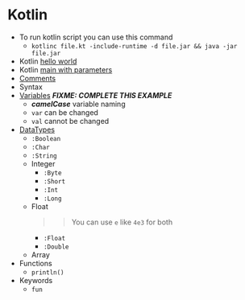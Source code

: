 # Kotlin
- To run kotlin script you can use this command
    - `kotlinc file.kt -include-runtime -d file.jar && java -jar file.jar`
- Kotlin [hello world](example/1_hello_world.kt)
- Kotlin [main with parameters](example/2_main_with_parameters.kt)
- [Comments](example/3_comment.kt)
- Syntax
- [Variables](concepts/variables.kt) ***FIXME: COMPLETE THIS EXAMPLE***
    - ***camelCase*** variable naming 
    - `var` can be changed
    - `val` cannot be changed
- [DataTypes](concepts/datatypes.kt)
    - `:Boolean`
    - `:Char`
    - `:String`
    - Integer
        - `:Byte`
        - `:Short`
        - `:Int`
        - `:Long`
    - Float
        >> You can use `e` like `4e3` for both
        - `:Float`
        - `:Double`
    - Array
- Functions
    - `println()`
- Keywords
    - `fun`